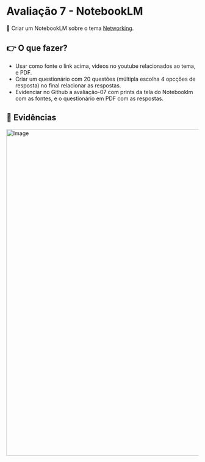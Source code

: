 # Avaliação 7 - NotebookLM  
👣 Criar um NotebookLM sobre o tema [Networking](https://docs.flutter.dev/data-and-backend/networking).  

## 👉 O que fazer?
- Usar como fonte o link acima, videos no youtube relacionados ao tema, e PDF. 
- Criar um questionário com 20 questões (múltipla escolha 4 opcções de resposta) no final relacionar as respostas.
- Evidenciar no Github a avaliação-07 com prints da tela do Notebooklm com as fontes, e o questionário em PDF com as respostas.

## 🧾 Evidências 
<img width="1910" height="855" alt="Image" src="https://github.com/user-attachments/assets/e6bd8fd2-db1d-4ef4-897b-c384dabe27d7" />
